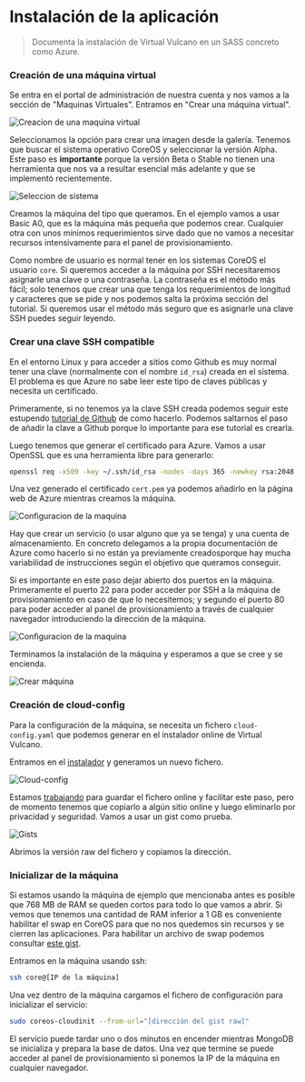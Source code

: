 
Instalación de la aplicación
============================

> Documenta la instalación de Virtual Vulcano en un SASS concreto como Azure.


### Creación de una máquina virtual

Se entra en el portal de administración de nuestra cuenta y nos vamos a la sección de "Maquinas Virtuales". Entramos en "Crear una máquina virtual".

![Creacion de una maquina virtual](images/crearMaquina.png "Creacion de una maquina virtual")

Seleccionamos la opción para crear una imagen desde la galería. Tenemos que buscar el sistema operativo CoreOS y seleccionar la versión Alpha. Este paso es **importante** porque la versión Beta o Stable no tienen una herramienta que nos va a resultar esencial más adelante y que se implementó recientemente.

![Seleccion de sistema](images/coreos.png "Seleccion de sistema")

Creamos la máquina del tipo que queramos. En el ejemplo vamos a usar Basic A0, que es la máquina más pequeña que podemos crear. Cualquier otra con unos mínimos requerimientos sirve dado que no vamos a necesitar recursos intensivamente para el panel de provisionamiento.

Como nombre de usuario es normal tener en los sistemas CoreOS el usuario ```core```. Si queremos acceder a la máquina por SSH necesitaremos asignarle una clave o una contraseña. La contraseña es el método más fácil; solo tenemos que crear una que tenga los requerimientos de longitud y caracteres que se pide y nos podemos salta la próxima sección del tutorial. Si queremos usar el método más seguro que es asignarle una clave SSH puedes seguir leyendo.


### Crear una clave SSH compatible

En el entorno Linux y para acceder a sitios como Github es muy normal tener una clave (normalmente con el nombre ```id_rsa```) creada en el sistema. El problema es que Azure no sabe leer este tipo de claves públicas y necesita un certificado.

Primeramente, si no tenemos ya la clave SSH creada podemos seguir este estupendo [tutorial de Github](https://help.github.com/articles/generating-ssh-keys/) de como hacerlo. Podemos saltarnos el paso de añadir la clave a Github porque lo importante para ese tutorial es crearla.

Luego tenemos que generar el certificado para Azure. Vamos a usar OpenSSL que es una herramienta libre para generarlo:

```bash 
openssl req -x509 -key ~/.ssh/id_rsa -nodes -days 365 -newkey rsa:2048 -out cert.pem
```

Una vez generado el certificado ```cert.pem``` ya podemos añadirlo en la página web de Azure mientras creamos la máquina.

![Configuracion de la maquina](images/conf.png "Configuracion de la maquina")

Hay que crear un servicio (o usar alguno que ya se tenga) y una cuenta de almacenamiento. En concreto delegamos a la propia documentación de Azure como hacerlo si no están ya previamente creadosporque hay mucha variabilidad de instrucciones según el objetivo que queramos conseguir.

Si es importante en este paso dejar abierto dos puertos en la máquina. Primeramente el puerto 22 para poder acceder por SSH a la máquina de provisionamiento en caso de que lo necesitemos; y segundo el puerto 80 para poder acceder al panel de provisionamiento a través de cualquier navegador introduciendo la dirección de la máquina.

![Configuracion de la maquina](images/configurar-puertos.png "Configuracion de los puertos de la maquina")

Terminamos la instalación de la máquina y esperamos a que se cree y se encienda.

![Crear máquina](images/install.png "Crear máquina")


### Creación de cloud-config

Para la configuración de la máquina, se necesita un fichero ```cloud-config.yaml``` que podemos generar en el instalador online de Virtual Vulcano.

Entramos en el [instalador](http://virtual-vulcano.appspot.com/) y generamos un nuevo fichero.

![Cloud-config](images/cloud-config.png "Cloud-config")

Estamos [trabajando](https://github.com/ernestoalejo/virtual-vulcano/issues/23) para guardar el fichero online y facilitar este paso, pero de momento tenemos que copiarlo a algún sitio online y luego eliminarlo por privacidad y seguridad. Vamos a usar un gist como prueba.

![Gists](images/gists.png "Gists")

Abrimos la versión raw del fichero y copiamos la dirección.


### Inicializar de la máquina

Si estamos usando la máquina de ejemplo que mencionaba antes es posible que 768 MB de RAM se queden cortos para todo lo que vamos a abrir. Si vemos que tenemos una cantidad de RAM inferior a 1 GB es conveniente habilitar el swap en CoreOS para que no nos quedemos sin recursos y se cierren las aplicaciones. Para habilitar un archivo de swap podemos consultar [este gist](https://gist.github.com/kacinskas/8d58ebce2e4cf6c9a09b).

Entramos en la máquina usando ssh:

```bash 
ssh core@[IP de la máquina]
```

Una vez dentro de la máquina cargamos el fichero de configuración para inicializar el servicio:

```bash 
sudo coreos-cloudinit --from-url="[dirección del gist raw]"
```

El servicio puede tardar uno o dos minutos en encender mientras MongoDB se inicializa y prepara la base de datos. Una vez que termine se puede acceder al panel de provisionamiento si ponemos la IP de la máquina en cualquier navegador.

